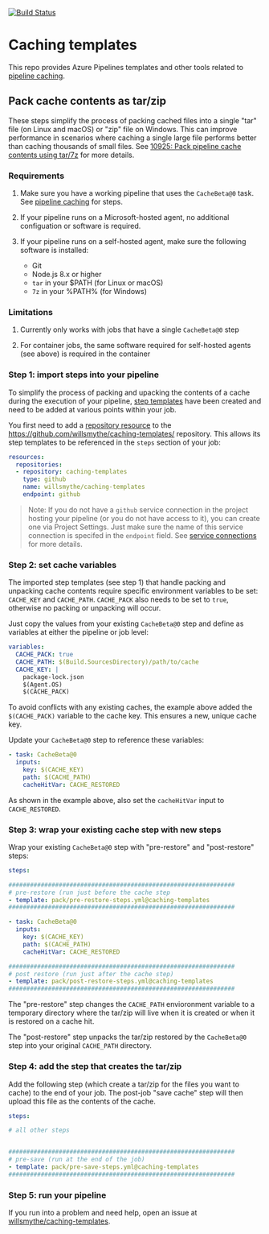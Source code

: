 [![Build Status](https://dev.azure.com/willsmythe/caching-templates/_apis/build/status/willsmythe.caching-templates?branchName=master)](https://dev.azure.com/willsmythe/caching-templates/_build/latest?definitionId=54&branchName=master)



# Caching templates

This repo provides Azure Pipelines templates and other tools related to [pipeline caching](https://aka.ms/pipeline-caching-docs).

## Pack cache contents as tar/zip

These steps simplify the process of packing cached files into a single "tar" file (on Linux and macOS) or "zip" file on Windows. This can improve performance in scenarios where caching a single large file performs better than caching thousands of small files. See [10925: Pack pipeline cache contents using tar/7z](https://github.com/microsoft/azure-pipelines-tasks/issues/10925) for more details.

### Requirements

1. Make sure you have a working pipeline that uses the `CacheBeta@0` task. See [pipeline caching](https://aka.ms/pipeline-caching-docs) for steps.

2. If your pipeline runs on a Microsoft-hosted agent, no additional configuation or software is required.

3. If your pipeline runs on a self-hosted agent, make sure the following software is installed:
   * Git
   * Node.js 8.x or higher
   * `tar` in your $PATH (for Linux or macOS)
   * `7z` in your %PATH% (for Windows)

### Limitations

1. Currently only works with jobs that have a single `CacheBeta@0` step

2. For container jobs, the same software required for self-hosted agents (see above) is required in the container

### Step 1: import steps into your pipeline

To simplify the process of packing and upacking the contents of a cache during the execution of your pipeline, [step templates](https://docs.microsoft.com/azure/devops/pipelines/process/templates?view=azure-devops#using-other-repositories) have been created and need to be added at various points within your job. 

You first need to add a [repository resource](https://docs.microsoft.com/azure/devops/pipelines/yaml-schema?view=azure-devops&tabs=schema#resources) to the https://github.com/willsmythe/caching-templates/ repository. This allows its step templates to be referenced in the `steps` section of your job:

```yaml
resources:
  repositories:
  - repository: caching-templates
    type: github
    name: willsmythe/caching-templates
    endpoint: github
```

> Note: If you do not have a `github` service connection in the project hosting your pipeline (or you do not have access to it), you can create one via Project Settings. Just make sure the name of this service connection is specifed in the `endpoint` field. See [service connections](https://docs.microsoft.com/azure/devops/pipelines/library/service-endpoints?view=azure-devops&tabs=yaml) for more details.

### Step 2: set cache variables

The imported step templates (see step 1) that handle packing and unpacking cache contents require specific environment variables to be set: `CACHE_KEY` and `CACHE_PATH`. `CACHE_PACK` also needs to be set to `true`, otherwise no packing or unpacking will occur.

Just copy the values from your existing `CacheBeta@0` step and define as variables at either the pipeline or job level:

```yaml
variables:
  CACHE_PACK: true
  CACHE_PATH: $(Build.SourcesDirectory)/path/to/cache
  CACHE_KEY: |
    package-lock.json
    $(Agent.OS)
    $(CACHE_PACK)
```

To avoid conflicts with any existing caches, the example above added the `$(CACHE_PACK)` variable to the cache key. This ensures a new, unique cache key.

Update your `CacheBeta@0` step to reference these variables:

```yaml
- task: CacheBeta@0
  inputs:
    key: $(CACHE_KEY)
    path: $(CACHE_PATH)
    cacheHitVar: CACHE_RESTORED
```

As shown in the example above, also set the `cacheHitVar` input to `CACHE_RESTORED`. 

### Step 3: wrap your existing cache step with new steps

Wrap your existing `CacheBeta@0` step with "pre-restore" and "post-restore" steps:

```yaml
steps:

###############################################################
# pre-restore (run just before the cache step
- template: pack/pre-restore-steps.yml@caching-templates
###############################################################

- task: CacheBeta@0
  inputs:
    key: $(CACHE_KEY)
    path: $(CACHE_PATH)
    cacheHitVar: CACHE_RESTORED

###############################################################
# post restore (run just after the cache step)
- template: pack/post-restore-steps.yml@caching-templates
###############################################################
```

The "pre-restore" step changes the `CACHE_PATH` envioronment variable to a temporary directory where the tar/zip will live when it is created or when it is restored on a cache hit.

The "post-restore" step unpacks the tar/zip restored by the `CacheBeta@0` step into your original `CACHE_PATH` directory.

### Step 4: add the step that creates the tar/zip

Add the following step (which create a tar/zip for the files you want to cache) to the end of your job. The post-job "save cache" step will then upload this file as the contents of the cache.

```yaml
steps:

# all other steps 


###############################################################
# pre-save (run at the end of the job)
- template: pack/pre-save-steps.yml@caching-templates
###############################################################
```

### Step 5: run your pipeline

If you run into a problem and need help, open an issue at [willsmythe/caching-templates](https://github.com/willsmythe/caching-templates/issues).
